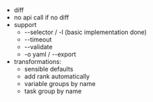 * diff
* no api call if no diff
* support
  * --selector / -l (basic implementation done)
  * --timeout
  * --validate
  * -o yaml / --export
* transformations:
  * sensible defaults
  * add rank automatically
  * variable groups by name
  * task group by name
